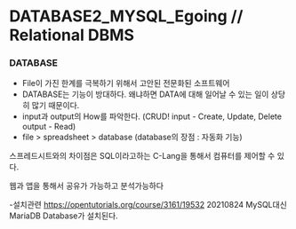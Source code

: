 # DATABASE2_MYSQL_Egoing // Relational DBMS
### DATABASE
- File이 가진 한계를 극복하기 위해서 고안된 전문화된 소프트웨어
- DATABASE는 기능이 방대하다. 왜냐하면 DATA에 대해 일어날 수 있는 일이 상당히 많기 때문이다.
- input과 output의 How를 파악한다.  (CRUD! input - Create, Update, Delete   output - Read) 
- file > spreadsheet > database (database의 장점 : 자동화 기능)

스프레드시트와의 차이점은 SQL이라고하는 C-Lang을 통해서 컴퓨터를 제어할 수 있다.

웹과 앱을 통해서 공유가 가능하고 분석가능하다

-설치관련  https://opentutorials.org/course/3161/19532
20210824 MySQL대신 MariaDB Database가 설치된다. 


